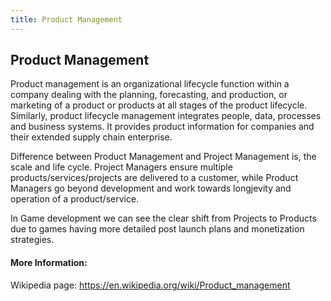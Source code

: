```yaml
---
title: Product Management
---
```

## Product Management

Product management is an organizational lifecycle function within a company dealing with the planning, forecasting, and production, or marketing of a product or products at all stages of the product lifecycle. Similarly, product lifecycle management integrates people, data, processes and business systems. It provides product information for companies and their extended supply chain enterprise.

Difference between Product Management and Project Management is, the scale and life cycle. Project Managers ensure multiple products/services/projects are delivered to a customer, while Product Managers go beyond development and work towards longjevity and operation of a product/service.

In Game development we can see the clear shift from Projects to Products due to games having more detailed post launch plans and monetization strategies.

#### More Information:
Wikipedia page: https://en.wikipedia.org/wiki/Product_management


